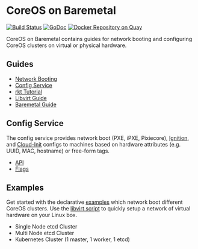 
# CoreOS on Baremetal

[![Build Status](https://travis-ci.org/coreos/coreos-baremetal.svg?branch=master)](https://travis-ci.org/coreos/coreos-baremetal) [![GoDoc](http://godoc.org/github.com/coreos/coreos-baremetal?status.png)](http://godoc.org/github.com/coreos/coreos-baremetal) [![Docker Repository on Quay](https://quay.io/repository/coreos/bootcfg/status "Docker Repository on Quay")](https://quay.io/repository/coreos/bootcfg)

CoreOS on Baremetal contains guides for network booting and configuring CoreOS clusters on virtual or physical hardware.

## Guides

* [Network Booting](Documentation/network-booting.md)
* [Config Service](Documentation/bootcfg.md)
* [rkt Tutorial](Documentation/rkt.md)
* [Libvirt Guide](Documentation/virtual-hardware.md)
* [Baremetal Guide](Documentation/physical-hardware.md)

## Config Service

The config service provides network boot (PXE, iPXE, Pixiecore), [Ignition](https://coreos.com/ignition/docs/latest/what-is-ignition.html), and [Cloud-Init](https://github.com/coreos/coreos-cloudinit) configs to machines based on hardware attributes (e.g. UUID, MAC, hostname) or free-form tags.

* [API](Documentation/api.md)
* [Flags](Documentation/config.md)

## Examples

Get started with the declarative [examples](examples) which network boot different CoreOS clusters. Use the [libvirt script](scripts/libvirt) to quickly setup a network of virtual hardware on your Linux box.

* Single Node etcd Cluster
* Multi Node etcd Cluster
* Kubernetes Cluster (1 master, 1 worker, 1 etcd)

